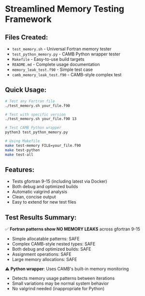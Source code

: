# Streamlined Memory Testing Framework

## Files Created:
- `test_memory.sh` - Universal Fortran memory tester
- `test_python_memory.py` - CAMB Python wrapper tester  
- `Makefile` - Easy-to-use build targets
- `README.md` - Complete usage documentation
- `memory_leak_test.f90` - Simple test case
- `camb_memory_leak_test.f90` - CAMB-style complex test

## Quick Usage:

```bash
# Test any Fortran file
./test_memory.sh your_file.f90

# Test with specific version  
./test_memory.sh your_file.f90 13

# Test CAMB Python wrapper
python3 test_python_memory.py

# Using Makefile
make test-memory FILE=your_file.f90
make test-python
make test-all
```

## Features:
- Tests gfortran 9-15 (including latest via Docker)
- Both debug and optimized builds
- Automatic valgrind analysis  
- Clean, concise output
- Easy to extend for new test files

## Test Results Summary:
✅ **Fortran patterns show NO MEMORY LEAKS** across gfortran 9-15
- Simple allocatable patterns: SAFE
- Complex CAMB-style nested types: SAFE
- Both debug and optimized builds: SAFE
- Assignment operations: SAFE
- Large memory allocations: SAFE

⚠️ **Python wrapper**: Uses CAMB's built-in memory monitoring
- Detects memory usage patterns between iterations
- Small variations may be normal system behavior
- No valgrind needed (inappropriate for Python)
